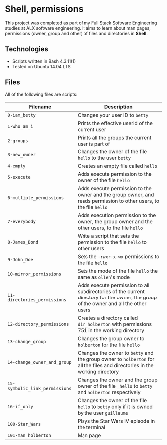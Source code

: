 # Shell, permissions

This project was completed as part of my Full Stack Software Engineering studies at  ALX software engineering. It aims to learn about man pages, permissions (owner, group and other) of files and directories in **Shell**.

## Technologies
* Scripts written in Bash 4.3.11(1)
* Tested on Ubuntu 14.04 LTS

## Files
All of the following files are scripts:

| Filename | Description |
| -------- | ----------- |
| `0-iam_betty` | Changes your user ID to `betty` |
| `1-who_am_i` | Prints the effective userid of the current user |
| `2-groups` | Prints all the groups the current user is part of |
| `3-new_owner` | Changes the owner of the file `hello` to the user `betty` |
| `4-empty` | Creates an empty file called `hello` |
| `5-execute` | Adds execute permission to the owner of the file `hello` |
| `6-multiple_permissions` | Adds execute permission to the owner and the group owner, and reads permission to other users, to the file `hello` |
| `7-everybody` | Adds execution permission to the owner, the group owner and the other users, to the file `hello` |
| `8-James_Bond` | Write a script that sets the permission to the file `hello` to other users |
| `9-John_Doe` | Sets the `-rwxr-x-wx` permissions to the file `hello` |
| `10-mirror_permissions` | Sets the mode of the file `hello` the same as `olleh`'s mode |
| `11-directories_permissions` | Adds execute permission to all subdirectories of the current directory for the owner, the group of the owner and all the other users |
| `12-directory_permissions` | Creates a directory called `dir_holberton` with permissions 751 in the working directory |
| `13-change_group` | Changes the group owner to `holberton` for the file `hello` |
| `14-change_owner_and_group` | Changes the owner to `betty` and the group owner to `holberton` for all the files and directories in the working directory |
| `15-symbolic_link_permissions` | Changes the owner and the group owner of the file `_hello` to `betty` and `holberton` respectively |
| `16-if_only` | Changes the owner of the file `hello` to `betty` only if it is owned by the user `guillaume` |
| `100-Star_Wars` | Plays the Star Wars IV episode in the terminal |
| `101-man_holberton` | Man page |

